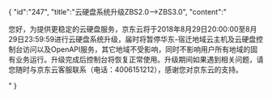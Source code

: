 {
	"id":"247",
	"title":"云硬盘系统升级ZBS2.0-->ZBS3.0",
	"content":"<p>您好，为提供更稳定的云硬盘服务，京东云将于2018年8月29日20:00:00至8月29日23:59:59进行云硬盘系统升级，届时将暂停华东-宿迁地域云主机及云硬盘控制台访问以及OpenAPI服务，其它地域不受影响，同时不影响用户所有地域的固有业务运行。升级完成后控制台将恢复正常使用。升级期间如果遇到相关问题，请您随时与京东云客服联系（电话：4006151212），感谢您对京东云的支持。</p>"
}